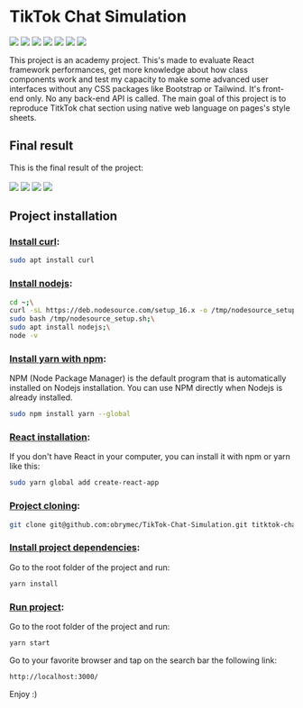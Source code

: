 # TikTok Chat Simulation
![](https://img.shields.io/badge/lodash-%5E4.17.21-brightgreen)
![](https://img.shields.io/badge/react-%5E10.2.0-yellowgreen)
![](https://img.shields.io/badge/javascript-ES6-orange)
![](https://img.shields.io/badge/jquery-%5E3.6.1-green)
![](https://img.shields.io/badge/css-%203-lightgrey)
![](https://img.shields.io/badge/sass-3.7.4-yellow)
![](https://img.shields.io/badge/html-%205-blue)

This project is an academy project. This's made to evaluate React framework performances, get more knowledge about how class components work and test my capacity to make some advanced user interfaces without any CSS packages like Bootstrap or Tailwind. It's front-end only. No any back-end API is called. The main goal of this project is to reproduce TitkTok chat section using native web language on pages's style sheets.

## Final result
This is the final result of the project:<br/><br/>
![](./render/render-1.png)
![](./render/render-2.png)
![](./render/render-3.png)
![](./render/render-4.png)

## Project installation
### <u>Install curl</u>:
```sh
sudo apt install curl
```

### <u>Install nodejs</u>:
```sh
cd ~;\
curl -sL https://deb.nodesource.com/setup_16.x -o /tmp/nodesource_setup.sh;\
sudo bash /tmp/nodesource_setup.sh;\
sudo apt install nodejs;\
node -v
```

### <u>Install yarn with npm</u>:
NPM (Node Package Manager) is the default program that is automatically installed on Nodejs installation. You can use NPM directly when Nodejs is already installed.
```sh
sudo npm install yarn --global
```

### <u>React installation</u>:
If you don't have React in your computer, you can install it with npm or yarn like this:
```sh
sudo yarn global add create-react-app
```

### <u>Project cloning</u>:
```sh
git clone git@github.com:obrymec/TikTok-Chat-Simulation.git titktok-chat-simulation/
```

### <u>Install project dependencies</u>:
Go to the root folder of the project and run:
```sh
yarn install
```

### <u>Run project</u>:
Go to the root folder of the project and run:
```sh
yarn start
```

Go to your favorite browser and tap on the search bar the following link:
```sh
http://localhost:3000/
```

Enjoy :)

